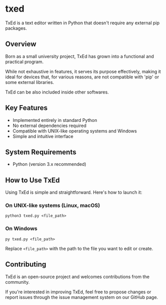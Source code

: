 # txed

TxEd is a text editor written in Python that doesn't require any external pip packages.

## Overview

Born as a small university project, TxEd has grown into a functional and practical program. 

While not exhaustive in features, it serves its purpose effectively, making it ideal for devices 
that, for various reasons, are not compatible with 'pip' or some external libraries.

TxEd can be also included inside other softwares.

## Key Features

- Implemented entirely in standard Python
- No external dependencies required
- Compatible with UNIX-like operating systems and Windows
- Simple and intuitive interface

## System Requirements

- Python (version 3.x recommended)

## How to Use TxEd

Using TxEd is simple and straightforward. Here's how to launch it:

### On UNIX-like systems (Linux, macOS)

```
python3 txed.py <file_path>
```

### On Windows

```
py txed.py <file_path>
```

Replace `<file_path>` with the path to the file you want to edit or create.

## Contributing

TxEd is an open-source project and welcomes contributions from the community. 

If you're interested in improving TxEd, feel free to propose changes or report 
issues through the issue management system on our GitHub page.
